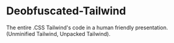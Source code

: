 # Deobfuscated-Tailwind
The entire .CSS Tailwind's code in a human friendly presentation. (Unminified Tailwind, Unpacked Tailwind).
